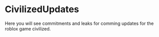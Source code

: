 # CivilizedUpdates
Here you will see commitments and leaks for comming updates for the roblox game civilized.
